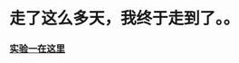 # 走了这么多天，我终于走到了。。

### [实验一在这里](https://github.com/edu2act/course-web1/blob/master/Ch06%20HTML4.01%26HTML5/lab6/lab6.md)